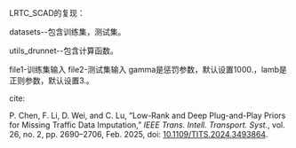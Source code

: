 LRTC_SCAD的复现：

datasets--包含训练集，测试集。

utils_drunnet--包含计算函数。

file1-训练集输入
file2-测试集输入
gamma是惩罚参数，默认设置1000.，lamb是正则参数，默认设置3.。

cite:

P. Chen, F. Li, D. Wei, and C. Lu, “Low-Rank and Deep Plug-and-Play Priors for Missing Traffic Data Imputation,” *IEEE Trans. Intell. Transport. Syst.*, vol. 26, no. 2, pp. 2690–2706, Feb. 2025, doi: [10.1109/TITS.2024.3493864](https://doi.org/10.1109/TITS.2024.3493864).